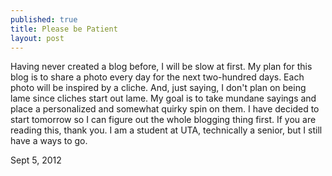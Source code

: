 ```yaml
---
published: true
title: Please be Patient
layout: post
---
```

Having never created a blog before, I will be slow at first. My plan for this blog is to share a photo every day for the next two-hundred days. Each photo will be inspired by a cliche. And, just saying, I don't plan on being lame since cliches start out lame. My goal is to take mundane sayings and place a personalized and somewhat quirky spin on them. I have decided to start tomorrow so I can figure out the whole blogging thing first. If you are reading this, thank you. I am a student at UTA, technically a senior, but I still have a ways to go.

Sept 5, 2012